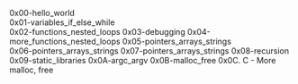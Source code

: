 0x00-hello_world              
0x01-variables_if_else_while  
0x02-functions_nested_loops 
0x03-debugging 
0x04-more_functions_nested_loops
0x05-pointers_arrays_strings  
0x06-pointers_arrays_strings
0x07-pointers_arrays_strings
0x08-recursion 
0x09-static_libraries
0x0A-argc_argv
0x0B-malloc_free
0x0C. C - More malloc, free
